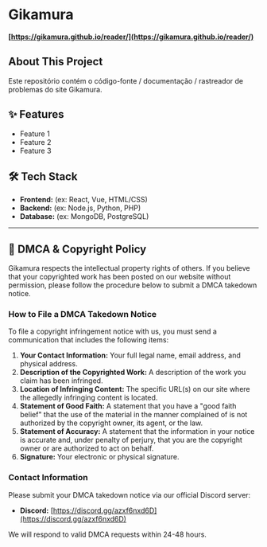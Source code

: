 # Gikamura



**[https://gikamura.github.io/reader/](https://gikamura.github.io/reader/)**

## About This Project

Este repositório contém o código-fonte / documentação / rastreador de problemas do site Gikamura.

## ✨ Features

* Feature 1
* Feature 2
* Feature 3

## 🛠️ Tech Stack

* **Frontend:** (ex: React, Vue, HTML/CSS)
* **Backend:** (ex: Node.js, Python, PHP)
* **Database:** (ex: MongoDB, PostgreSQL)

---

## 📜 DMCA & Copyright Policy

Gikamura respects the intellectual property rights of others. If you believe that your copyrighted work has been posted on our website without permission, please follow the procedure below to submit a DMCA takedown notice.

### How to File a DMCA Takedown Notice

To file a copyright infringement notice with us, you must send a communication that includes the following items:

1.  **Your Contact Information:** Your full legal name, email address, and physical address.
2.  **Description of the Copyrighted Work:** A description of the work you claim has been infringed.
3.  **Location of Infringing Content:** The specific URL(s) on our site where the allegedly infringing content is located.
4.  **Statement of Good Faith:** A statement that you have a "good faith belief" that the use of the material in the manner complained of is not authorized by the copyright owner, its agent, or the law.
5.  **Statement of Accuracy:** A statement that the information in your notice is accurate and, under penalty of perjury, that you are the copyright owner or are authorized to act on behalf.
6.  **Signature:** Your electronic or physical signature.

### Contact Information

Please submit your DMCA takedown notice via our official Discord server:

* **Discord:** [https://discord.gg/azxf6nxd6D](https://discord.gg/azxf6nxd6D)

We will respond to valid DMCA requests within 24-48 hours.

